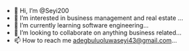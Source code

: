 - 👋 Hi, I’m @Seyi200
- 👀 I’m interested in business management and real estate ...
- 🌱 I’m currently learning software engineering...
- 💞️ I’m looking to collaborate on anything business related...
- 📫 How to reach me adegbuluoluwaseyi43@gmail.com...

<!---
Seyi200/Seyi200 is a ✨ special ✨ repository because its `README.md` (this file) appears on your GitHub profile.
You can click the Preview link to take a look at your changes.
--->
